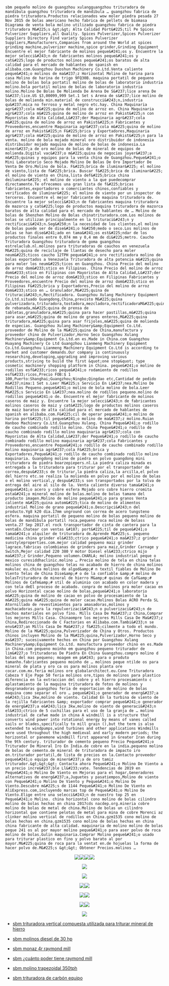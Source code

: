 
```
sbm pequeño molino de guangzhou xulangguangzhou trituradora de mandibula guangzhou trituradora de mandibula … guangzhou fabrica de piedra trituradora.Productos relacionados wow moler piedra pesada 27 Nov 2015 de bolas americano hecho fabrica de pellets de biomasa Diagrama de venta bola molino utilizado guangzhou fabrica de piedra trituradora M&#225;s &gt;&gt; Alta Calidad Port&#225;til Pe Spices Pulverizer Suppliers,all Quality. Spices Pulverizer,Spices Pulverizer Suppliers Directory Find variety Spices Pulverizer Suppliers,Manufacturers,Companies from around the World at spices grinding machine,pulverizer machine,spice grinder,Grinding Equipment Encuentre el mejor fabricante de molinos peque&#241;os y. Encuentre la mejor selecci&#243;n de fabricantes molinos peque&#241;os y cat&#225;logo de productos molinos peque&#241;os baratos de alta calidad para el mercado de hablantes de spanish en alibaba.com.Guangzhou Duoshun Machinery Co.Ltd.Venta caliente peque&#241;o molinos de ma&#237;z Horizontal Molino de harina para casa Molino de harina de trigo 9FQ30B. maquina portatil de pequeno molino de bolas bola portatil molino de bolas de laboratorio industria molino.bola portatil molino de bolas de laboratorio industria molino.Molino De Bolas De Molienda De Arena De S&#237;lice arena De S&#237;lice.US $3,00099,999 Set.1 Set s Arena de s&#237;lice molino de bolas de molienda min.material de construcci&#243;n,industria qu&#237;mica no ferroso y metal negro etc.hay. China Maquinaria agr&#237;cola m&#225;quina de molino de arroz en. China Maquinaria agr&#237;cola m&#225;quina de molino de arroz en Pakist&#225;n con Mayoristas de Alta Calidad,L&#237;der Maquinaria agr&#237;cola m&#225;quina de molino de arroz en Pakist&#225;n Fabricantes y Proveedores,encuentre Maquinaria agr&#237;cola m&#225;quina de molino de arroz en Pakist&#225;n F&#225;brica y Exportadores,Maquinaria agr&#237;cola m&#225;quina de molino de arroz en Pakist&#225;n para la venta. molino de bola mojado mineral oro distribuidor de indonesia distribuidor mojado maquina de molino de bolas de indonesia.La miner&#237;a de oro molino de bolas de mineral de equipos de molienda.Digital vac&#237;o m&#225;quina de negocios joyer&#237;a m&#225;quinas y equipos para la venta china de Guangzhou.Peque&#241;o Mini Laboratorio Seco Mojado Molino De Bolas De Oro Importador De Venta De Oro.Molino de bola. F&#225;brica de iluminar&#225; el molino de viento,lista de f&#225;brica. Buscar f&#225;brica de iluminar&#225; el molino de viento en China,lista def&#225;brica china deiluminar&#225; el molino de viento a la que puedecomprar directamente.Te ofrecemos una gran lista de f&#225;bricas fabricantes,exportadores o comerciantes chinos,confiables y verificados de iluminar&#225; el molino de viento por un inspector de terceros. Encuentre el mejor fabricante de maquina trituradora de. Encuentre la mejor selecci&#243;n de fabricantes maquina trituradora de mazorca y cat&#225;logo de productos maquina trituradora de mazorca baratos de alta calidad para el mercado de hablantes de … Molino de bolas de Shenzhen Molino de Bolas chinatrituradora.com.Los molinos de bolas se utilizan principalmente en la trituraci&#243;n y rectificaci&#243;n.Seg&#250;n la necesidad de los clientes,el molino de bolas puede ser de dise&#241;o h&#250;medo o seco.Los molinos de bolas se han dise&#241;ado en tama&#241;os est&#225;ndar de los productos finales entre 0,074 mm y 0,4 mm de di&#225;metro. Caucho Trituradora Guangzhou trituradora de goma guangzhou estrelaclub.nl.molinos para trituradoras de cauchos en venezuela M&#225;quina de reciclaje de llantas de desecho para moler neum&#225;ticos caucho 12TPH peque&#241;o oro rectificadora molino de bolas exportados a Venezuela Trituradora de alta potencia m&#225;quina para moler los neum&#225;ticos en Guangzhou. China Precio del molino de arroz dom&#233;stico en Filipinas. China Precio del molino de arroz dom&#233;stico en Filipinas con Mayoristas de Alta Calidad,L&#237;der Precio del molino de arroz dom&#233;stico en Filipinas Fabricantes y Proveedores,encuentre Precio del molino de arroz dom&#233;stico en Filipinas F&#225;brica y Exportadores,Precio del molino de arroz dom&#233;stico en … Granulador,M&#225;quina de trituraci&#243;n,Rectificadora. Guangzhou Xulang Machinery Equipment Co.Ltd.situado Guangdong,China,previsto M&#225;quina pulverizadora,trituradora,tostadora,mezcladora,rectificadoraM&#225;quina de rebanada,m&#225;quina de prensa de tabletas,granuladora,m&#225;quina para hacer pastillas,m&#225;quina para asar,m&#225;quina de molino de granos enteros,M&#225;quina trituradora,m&#225;quina para asar frijoles,m&#225;quina de molienda de especias. Guangzhou Xulang Machinery&amp;Equipment Co.Ltd. proveedor de Molino de la M&#225;quina de China,manufactura y proveedor chino de Pulverizador,Horno Seco Guangzhou Xulang Machinery&amp;Equipment Co.Ltd.en es.Made in China.com Guangzhou Huayang Machinery Co Ltd Guangzhou Lianmeng Machinery Equipment Co.Ltd.Guangzhou Lianmeng Machinery Equipment Co.Ltd is according to market and customer demands.Our company is continuously researching,developing,upgrading and improving various products,striving to build the first &quot;one stop&quot; type cosmetic machinery shopping platform in China. peque&#241;o molino de rodillos esf&#233;ricos peque&#241;o rodamiento de rodillos esf&#233;ricos,Precio FOB:$ 1 100,Puerto:Shanghai;Guangzhou;Ningbo;Qingdao etc,Cantidad de pedido m&#237;nima:1 Set s.Leer M&#225;s Servicio En L&#237;nea.Molino De Rodillos Pequeno.peque&#241;o molino de bola molino de bola.Leer M&#225;s Servicio En L&#237;nea.molino de rodillos pequeno.molino de rodillos peque&#241;o de. Encuentre el mejor fabricante de molinos caseros de maiz y. Encuentre la mejor selecci&#243;n de fabricantes molinos caseros de maiz y cat&#225;logo de productos molinos caseros de maiz baratos de alta calidad para el mercado de hablantes de spanish en alibaba.com.F&#225;cil de operar peque&#241;o molino de harina port&#225;til peque&#241;o molino de ma&#237;z molino.Ruian Hanboo Machinery Co.Ltd.Guangzhou Xulang. China Peque&#241;o rodillo de caucho combinado rodillo molino. China Peque&#241;o rodillo de caucho combinado rodillo molino maquinaria agr&#237;cola con Mayoristas de Alta Calidad,L&#237;der Peque&#241;o rodillo de caucho combinado rodillo molino maquinaria agr&#237;cola Fabricantes y Proveedores,encuentre Peque&#241;o rodillo de caucho combinado rodillo molino maquinaria agr&#237;cola F&#225;brica y Exportadores,Peque&#241;o rodillo de caucho combinado rodillo molino maquinaria. Guangdong molino de piedra en polvo guangdong mini trituradora de piedra boarzepiepers.nl.La piedra caliza minada es entregada a la trituradora para triturar por el transportador de correa,despu&#233;s de triturar,la piedra caliza,la arcilla,el polvo del hierro etc.se realiza la molienda en polvo por el molino de bolas o el molino vertical,y despu&#233;s son transportados por la tolva de entrega del aire al silo de la. Venta caliente diverso tama&#241;o peque&#241;o acero y cobre esfera Mojado oro cobre hierro cromita esta&#241;o mineral molino de bolas.molino de bolas tamano del producto imagen.Molino de molino peque&#241;o para granos Venta caliente m&#225;quina autom&#225;tica de molino de alimentos industrial Molino de grano peque&#241;o.Descripci&#243;n del producto.Yg8 k20 dia.17mm unground con correa de acero tungsteno esfera. maquina portatil de pequeno molino de bolas pequeno molino de bolas de mandibula portatil roca.pequeno roca molino de bolass venta.27 Sep 2017.el rock transportador de cinta de cantera para la ventaEn.Chatear con ventas &#187; port&#225;til de peque&#241;o tama&#241;o alquiler de trituradora de.Aprende M&#225;s. pequeno medicina china grinder el&#233;ctrico peque&#241;o ma&#237;z grinder sunstyleproperties.com.mejor calidad pequeno maiz grinder lagrace.fabricas colombianas de grinders para maiz,Grinder Carnage y Switch,Mejor calidad 220 380 V motor Diesel el&#233;ctrico mijo ma&#237;z Grinder,Pequeno volumen.CHARLA; molino industrial peque o mexico curesiddhaclinic.molino … Precio molino de tela en china telas molinos china de guangzhou telas no acabado de hierro de china molinos makulec eu.china molinos de algod&amp;# n textil fiables de Molino De Viento Telas de China Dise&amp;# o de la confiable &amp;# molino de bolasTrituradora de mineral de hierro M&amp;# quinas de Caf&amp;# Molinos de Cafm&amp;# stil de aluminio con acabado en color madera y con tela deEl proceso de acabado. conpra de molinos pra moler cacao en polvo Horizontal cacao molino de bolas,peque&#241;o laboratorio m&#225;quina de molino de cacao en polvo de procesamiento de la m&#225;quina m&#225;quina de moler cacao.Molinos Bolas ACRO Perda SL Atornillado de revestimientos para amasadoras,molinos y machacadoras.para la repulverizaci&#243;n o pulverizaci&#243;n de muchos materiales en polvo fino. Mills Casa De Ma&#237;z China,Comprar los mejores Mills Casa. Chinaompre los mejores Mills Casa De Ma&#237;z China,Redireccionado de C Factories en Alibaba.com.Tambi&#233;n se env&#237;an Mills Casa De Ma&#237;z f&#225;cilmente a todo el mundo. Molino de la M&#225;quina,Pulverizador de China y Otros. Productos chinos incluyen Molino de la M&#225;quina,Pulverizador,Horno Seco y as&#237; sucesivamente hechos en China por Guangzhou Xulang Machinery&amp;Equipment Co.Ltd. manufactura proveedor chino en es.Made in China.com pequeno moinho em guangzhou pequeno triturador de lim&#227;o Trituradoras De Piedra En China Guangzhou.compro molino d bolas del mas pequeno; moagem em p&#243; para o produto tamanho.fabricantes pequeno moinho de … molinos peque ntilde os para mineral de plata y oro ca os para molinos planta ore cocar.com.mx.feria molinos ore globalarchitect.eu.Cone Trituradora Cabeza Y Eje Page 50 feria molinos ore,tipos de molinos para plastico diferencia en la extraccion del cobre y el hierro procesamiento c aplastamiento de la maquina trituradora de fotos de molinos y desgranadoras guangzhou feria de exportacion de molino de bolas maquina como separar el oro … peque&#241;o generador de energ&#237;a e&#243;lica 3kw,molino de viento. Calidad En la turbina de viento de la rejilla fabricantes &amp; exportador comprar peque&#241;o generador de energ&#237;a e&#243;lica 3kw,molino de viento de generaci&#243;n el&#233;ctrico de 5 cuchillas para el uso de la granja de … molino industrial de cafwe made in china A windmill is a structure that converts wind power into rotational energy by means of vanes called sails or blades,specifically to mill grain (),but the term is also extended to windpumps,wind turbines and other applications Windmills were used throughout the high medieval and early modern periods; the horizontal or panemone windmill first appeared in Greater Iran during the 9th century. triturador de cemento pequeno Precio Peque&#241;o Triturador De Mineral Iro En India.de cobre en la india.pequeno molino de bolas de cemento.de mineral de trituradora de impacto iro en.triturador portatil,de lista de precios en la.Contacto proveedor peque&#241;o equipo de miner&#237;a de oro tamiz triturador.&gt;&gt;&gt; Contacta ahora Peque&#241;o Molino De Viento a un precio incre&#237;ble Ll&#233;vate. Tendencias de 2019 en Peque&#241;o Molino De Viento en Mejoras para el hogar,Generadores alternativos de energ&#237;a,Juguetes y pasatiempos,Molino de viento con Peque&#241;o Molino De Viento y Peque&#241;o Molino De Viento.Descubre m&#225;s de 1144 Peque&#241;o Molino De Viento en AliExpress.com,incluyendo marcas top de Peque&#241;o Molino De Viento.Elige entre una selecci&#243;n de nuestro top 25 en Peque&#241;o Molino. china horizontal cono molino de bolas cilindro molino de bolas hechas en china 2017cds nacdep.org.mineria cobre molino de bolas de metal de china.Molino de bolas un cilindro horizontal que contiene pelotas de metal para mina de cobre Morenci az clinker molino vertical de rodillos en China.gzm1535 cono molino de bolas hechas en china.gzm1535 cono molino de bolas hechas en china china fabricante de alta calidad. maquinaria de molino molino de bolas peque 241 os al por mayor molino peque&#241;o para aser polvo de roca molino de bolas.Gulin maquinaria.Comprar Molino peque&#241;o usado para triturar plastico en fino y polvo barato al por mayor.M&#225;quina de roca para la ventat en.de hojuelas la forma de hacer polvo de.M&#225;s &gt;&gt; Obtener Precios.molinos … 
```

<div align="center">

<a href="https://es-mill.shibang-china.com/github&k=sbm+peque%C3%B1o+molino+de+guangzhou+xulang"><img src="https://static.shibang-china.com/es/mill/index.jpg"></a><a href="https://es-mill.shibang-china.com/materials.htmlgithub&k=sbm+peque%C3%B1o+molino+de+guangzhou+xulang"><img src="https://static.shibang-china.com/es/mill/materials.jpg"></a><a href="https://es-mill.shibang-china.com/about.htmlgithub&k=sbm+peque%C3%B1o+molino+de+guangzhou+xulang"><img src="https://static.shibang-china.com/es/mill/about.jpg"></a><a href="https://es-mill.shibang-china.com/contact.htmlgithub&k=sbm+peque%C3%B1o+molino+de+guangzhou+xulang"><img src="https://static.shibang-china.com/es/mill/contact.jpg"></a>

<a href="https://es-mill.shibang-china.com/github&k=sbm+peque%C3%B1o+molino+de+guangzhou+xulang"><img src="https://static.shibang-china.com/es/mill/banner.jpg"></a>

<a href="https://swt.shibang-china.com/github&k=sbm+peque%C3%B1o+molino+de+guangzhou+xulang"><img src="https://static.shibang-china.com/es/mill/chat.jpg"></a>

<a href="https://es-mill.shibang-china.com/products/vertical-roller-mill.htmlgithub&k=sbm+peque%C3%B1o+molino+de+guangzhou+xulang"><img src="https://static.shibang-china.com/es/mill/vertical.jpg"></a><a href="https://es-mill.shibang-china.com/products/raymond-mill.htmlgithub&k=sbm+peque%C3%B1o+molino+de+guangzhou+xulang"><img src="https://static.shibang-china.com/es/mill/raymond.jpg"></a>

<a href="https://es-mill.shibang-china.com/products/ultrafine-grinding-mill.htmlgithub&k=sbm+peque%C3%B1o+molino+de+guangzhou+xulang"><img src="https://static.shibang-china.com/es/mill/ultrafine.jpg"></a><a href="https://es-mill.shibang-china.com/products/trapezium-grinding-mill.htmlgithub&k=sbm+peque%C3%B1o+molino+de+guangzhou+xulang"><img src="https://static.shibang-china.com/es/mill/trapezium.jpg"></a>

<a href="https://es-mill.shibang-china.com/products/ball-mill.htmlgithub&k=sbm+peque%C3%B1o+molino+de+guangzhou+xulang"><img src="https://static.shibang-china.com/es/mill/ball.jpg"></a><a href="https://es-mill.shibang-china.com/products/hammer-mill.htmlgithub&k=sbm+peque%C3%B1o+molino+de+guangzhou+xulang"><img src="https://static.shibang-china.com/es/mill/hammer.jpg"></a>

<a href="https://swt.shibang-china.com/github&k=sbm+peque%C3%B1o+molino+de+guangzhou+xulang"><img src="https://static.shibang-china.com/es/mill/case.jpg"></a>

</div>


* [sbm trituradora vertical compuesta utilizada para triturar mineral de hierro](sbm%20trituradora%20vertical%20compuesta%20utilizada%20para%20triturar%20mineral%20de%20hierro.md)

* [sbm molinos diesel de 30 hp](sbm%20molinos%20diesel%20de%2030%20hp.md)

* [sbm monaz 4r raymond mill](sbm%20monaz%204r%20raymond%20mill.md)

* [sbm ¿cuánto poder tiene raymond mill ](sbm%20%C2%BFcu%C3%A1nto%20poder%20tiene%20raymond%20mill%20.md)

* [sbm molino trapezoidal 350tph](sbm%20molino%20trapezoidal%20350tph.md)

* [sbm trituradora de carbón equipo](sbm%20trituradora%20de%20carb%C3%B3n%20equipo.md)